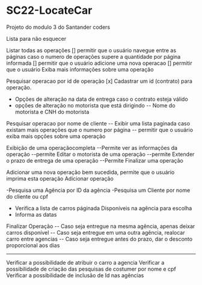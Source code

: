 # SC22-LocateCar
Projeto do modulo 3 do Santander coders

Lista para não esquecer

Listar todas as operações
[] permitir que o usuário navegue entre as páginas caso o numero de operações supere a quantidade por página informada
[] permitir que o usuário adicione uma nova operacao
[] permitir que o usuário Exiba mais informações sobre uma operação

Pesquisar operacao por id de operação
[x] Cadastrar um id (contrato) para operação.
- Opções de alteração na data de entrega caso o contrato esteja válido
- opções de alteração no motorista que está dirigindo
-- Nome do motorista e CNH do motorista

Pesquisar operacao por nome de cliente
-- Exibir uma lista paginada caso existam mais operações que o numero por página 
-- permitir que o usuário exiba mais opções sobre uma operação

Exibição de uma operaçãocompleta
--Permite ver as informações da operação
--permite Editar o motorista de uma operação
--permite Extender o prazo de entrega de uma operação
--Permite Finalizar uma operação

Adicionar uma nova operação bem sucedida, permite que o usuário imprima esta operação
Adicionar operação


-Pesquisa uma Agência por ID da agência
-Pesquisa um Cliente por nome do cliente ou cpf
- Verifica a lista de carros páginada Disponíveis na agência para escolha
- Informa as datas

Finalizar Operação
-- Caso seja entregue na mesma agência, apenas deixar carros disponível
-- Caso seja entregue em uma outra agência, realocar carro entre agencias
-- Caso seja entregue antes do prazo, dar o desconto proporcional aos dias 

-------------------------------
Verificar a possibilidade de atribuir o carro a agencia
Verificar a possibilidade de criação das pesquisas de costumer por nome e cpf
Verificar a possibilidade de inclusão de Id nas agências

